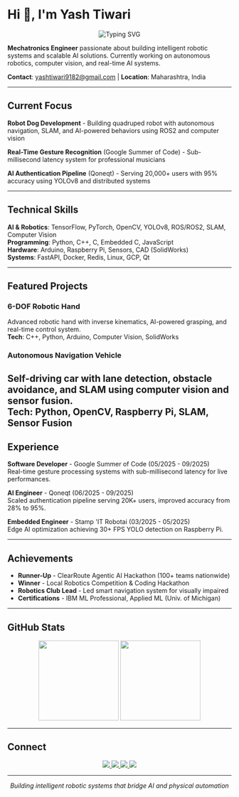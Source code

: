 # Hi 👋, I'm Yash Tiwari

<p align="center">
  <img src="https://readme-typing-svg.demolab.com?font=Fira+Code&size=24&pause=1000&color=00D4FF&center=true&vCenter=true&width=600&lines=AI+%26+Robotics+Engineer;Machine+Learning+Specialist;Autonomous+Systems+Developer" alt="Typing SVG" />
</p>

**Mechatronics Engineer** passionate about building intelligent robotic systems and scalable AI solutions. Currently working on autonomous robotics, computer vision, and real-time AI systems.

**Contact**: yashtiwari9182@gmail.com | **Location**: Maharashtra, India

---

## Current Focus

**Robot Dog Development** - Building quadruped robot with autonomous navigation, SLAM, and AI-powered behaviors using ROS2 and computer vision

**Real-Time Gesture Recognition** (Google Summer of Code) - Sub-millisecond latency system for professional musicians

**AI Authentication Pipeline** (Qoneqt) - Serving 20,000+ users with 95% accuracy using YOLOv8 and distributed systems

---

## Technical Skills

**AI & Robotics**: TensorFlow, PyTorch, OpenCV, YOLOv8, ROS/ROS2, SLAM, Computer Vision  
**Programming**: Python, C++, C, Embedded C, JavaScript  
**Hardware**: Arduino, Raspberry Pi, Sensors, CAD (SolidWorks)  
**Systems**: FastAPI, Docker, Redis, Linux, GCP, Qt

---

## Featured Projects

### 6-DOF Robotic Hand
Advanced robotic hand with inverse kinematics, AI-powered grasping, and real-time control system.  
**Tech**: C++, Python, Arduino, Computer Vision, SolidWorks

### Autonomous Navigation Vehicle
Self-driving car with lane detection, obstacle avoidance, and SLAM using computer vision and sensor fusion.  
**Tech**: Python, OpenCV, Raspberry Pi, SLAM, Sensor Fusion
---

## Experience

**Software Developer** - Google Summer of Code (05/2025 - 09/2025)  
Real-time gesture processing systems with sub-millisecond latency for live performances.

**AI Engineer** - Qoneqt (06/2025 - 09/2025)  
Scaled authentication pipeline serving 20K+ users, improved accuracy from 28% to 95%.

**Embedded Engineer** - Stamp 'IT Robotai (03/2025 - 05/2025)  
Edge AI optimization achieving 30+ FPS YOLO detection on Raspberry Pi.

---

## Achievements

- **Runner-Up** - ClearRoute Agentic AI Hackathon (100+ teams nationwide)
- **Winner** - Local Robotics Competition & Coding Hackathon
- **Robotics Club Lead** - Led smart navigation system for visually impaired
- **Certifications** - IBM ML Professional, Applied ML (Univ. of Michigan)

---

## GitHub Stats

<div align="center">
  <img height="180em" src="https://github-readme-stats.vercel.app/api?username=pyandcpp-coder&show_icons=true&theme=tokyonight&include_all_commits=true&count_private=true&hide_border=true"/>
  <img height="180em" src="https://github-readme-stats.vercel.app/api/top-langs/?username=pyandcpp-coder&layout=compact&theme=tokyonight&hide_border=true"/>
</div>

---

## Connect

<div align="center">
  <a href="https://linkedin.com/in/yrevash" target="_blank">
    <img src="https://img.shields.io/badge/LinkedIn-0077B5?style=for-the-badge&logo=linkedin&logoColor=white" />
  </a>
  <a href="https://kaggle.com/yashtiwari9182" target="_blank">
    <img src="https://img.shields.io/badge/Kaggle-20BEFF?style=for-the-badge&logo=kaggle&logoColor=white" />
  </a>
  <a href="https://www.hackerrank.com/yashtiwari9182" target="_blank">
    <img src="https://img.shields.io/badge/HackerRank-2EC866?style=for-the-badge&logo=hackerrank&logoColor=white" />
  </a>
  <a href="https://drive.google.com/file/d/12goYsxfh0glsTDPP-AZ9MlrF77PTeQ5H/view?usp=sharing" target="_blank">
    <img src="https://img.shields.io/badge/Resume-FF5722?style=for-the-badge&logo=googledrive&logoColor=white" />
  </a>
</div>

---

<div align="center">
  <p><em>Building intelligent robotic systems that bridge AI and physical automation</em></p>
</div>
